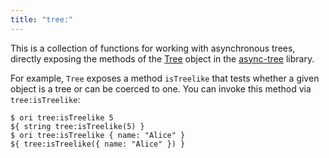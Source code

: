 ```yaml
---
title: "tree:"
---
```


This is a collection of functions for working with asynchronous trees, directly exposing the methods of the [Tree](/async-tree/Tree.html) object in the [async-tree](/async-tree) library.

For example, `Tree` exposes a method `isTreelike` that tests whether a given object is a tree or can be coerced to one. You can invoke this method via `tree:isTreelike`:

```console
$ ori tree:isTreelike 5
${ string tree:isTreelike(5) }
$ ori tree:isTreelike { name: "Alice" }
${ tree:isTreelike({ name: "Alice" }) }
```
